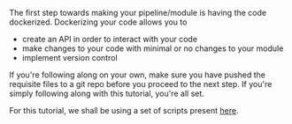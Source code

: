 The first step towards making your pipeline/module is having the code dockerized. Dockerizing your code allows you to

* create an API in order to interact with your code
* make changes to your code with minimal or no changes to your module
* implement version control

If you're following along on your own, make sure you have pushed the requisite files to a git repo before you proceed to the next step. If you're simply following along with this tutorial, you're all set.

For this tutorial, we shall be using a set of scripts present [here](https://github.com/DevangThakkar/dockerized_scripts/tree/master/example_scripts).